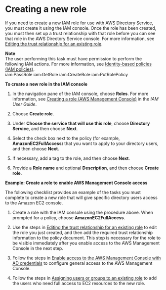 # Creating a new role<a name="create_role"></a>

If you need to create a new IAM role for use with AWS Directory Service, you must create it using the IAM console\. Once the role has been created, you must then set up a trust relationship with that role before you can see that role in the AWS Directory Service console\. For more information, see [Editing the trust relationship for an existing role](edit_trust.md)\.

**Note**  
The user performing this task must have permission to perform the following IAM actions\. For more information, see [Identity\-based policies \(IAM policies\)](IAM_Auth_Access_Overview.md#IAM_Auth_Access_ManagingAccess_IdentityBased)\.  
iam:PassRole
iam:GetRole
iam:CreateRole
iam:PutRolePolicy

**To create a new role in the IAM console**

1. In the navigation pane of the IAM console, choose **Roles**\. For more information, see [Creating a role \(AWS Management Console\)](https://docs.aws.amazon.com/IAM/latest/UserGuide/id_roles_create_for-user.html) in the *IAM User Guide*\. 

1. Choose **Create role**\.

1. Under **Choose the service that will use this role**, choose **Directory Service**, and then choose **Next**\.

1. Select the check box next to the policy \(for example, **AmazonEC2FullAccess**\) that you want to apply to your directory users, and then choose **Next**\.

1. If necessary, add a tag to the role, and then choose **Next**\.

1. Provide a **Role name** and optional **Description**, and then choose **Create role**\.

**Example: Create a role to enable AWS Management Console access**

The following checklist provides an example of the tasks you must complete to create a new role that will give specific directory users access to the Amazon EC2 console\.

1. Create a role with the IAM console using the procedure above\. When prompted for a policy, choose **AmazonEC2FullAccess**\.

1. Use the steps in [Editing the trust relationship for an existing role](edit_trust.md) to edit the role you just created, and then add the required trust relationship information to the policy document\. This step is necessary for the role to be visible immediately after you enable access to the AWS Management Console in the next step\.

1. Follow the steps in [Enable access to the AWS Management Console with AD credentials](ms_ad_management_console_access.md) to configure general access to the AWS Management Console\.

1. Follow the steps in [Assigning users or groups to an existing role](assign_role.md) to add the users who need full access to EC2 resources to the new role\.